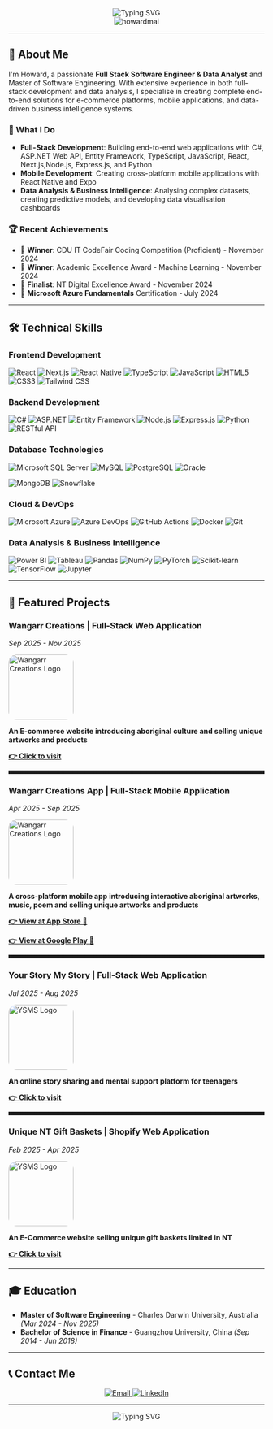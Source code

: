 <div align="center">
  <img src="https://readme-typing-svg.herokuapp.com?font=Fira+Code&pause=1000&color=1E3A8A&center=true&vCenter=true&width=435&lines=Howard+Mai;Full+Stack+Software+Engineer;Data+Analyst" alt="Typing SVG" />
</div>

<div align="center">
  <img src="https://komarev.com/ghpvc/?username=howardmai&label=Profile%20views&color=1e3a8a&style=flat" alt="howardmai" />
</div>

---

## 👋 About Me

I'm Howard, a passionate **Full Stack Software Engineer & Data Analyst** and Master of Software Engineering. With extensive experience in both full-stack development and data analysis, I specialise in creating complete end-to-end solutions for e-commerce platforms, mobile applications, and data-driven business intelligence systems.

### 🎯 What I Do

- **Full-Stack Development**: Building end-to-end web applications with C#, ASP.NET Web API, Entity Framework, TypeScript, JavaScript, React, Next.js,Node.js, Express.js, and Python
- **Mobile Development**: Creating cross-platform mobile applications with React Native and Expo
- **Data Analysis & Business Intelligence**: Analysing complex datasets, creating predictive models, and developing data visualisation dashboards

### 🏆 Recent Achievements

- 🥇 **Winner**: CDU IT CodeFair Coding Competition (Proficient) - November 2024
- 🥇 **Winner**: Academic Excellence Award - Machine Learning - November 2024
- 🏅 **Finalist**: NT Digital Excellence Award - November 2024
- 📜 **Microsoft Azure Fundamentals** Certification - July 2024

---

## 🛠️ Technical Skills

### Frontend Development

![React](https://img.shields.io/badge/React-20232A?style=for-the-badge&logo=react&logoColor=61DAFB)
![Next.js](https://img.shields.io/badge/Next.js-000000?style=for-the-badge&logo=nextdotjs&logoColor=white)
![React Native](https://img.shields.io/badge/React_Native-20232A?style=for-the-badge&logo=react&logoColor=61DAFB)
![TypeScript](https://img.shields.io/badge/TypeScript-007ACC?style=for-the-badge&logo=typescript&logoColor=white)
![JavaScript](https://img.shields.io/badge/JavaScript-F7DF1E?style=for-the-badge&logo=javascript&logoColor=black)
![HTML5](https://img.shields.io/badge/HTML5-E34F26?style=for-the-badge&logo=html5&logoColor=white)
![CSS3](https://img.shields.io/badge/CSS3-1572B6?style=for-the-badge&logo=css3&logoColor=white)
![Tailwind CSS](https://img.shields.io/badge/Tailwind_CSS-38B2AC?style=for-the-badge&logo=tailwind-css&logoColor=white)

### Backend Development

![C#](https://img.shields.io/badge/C%23-239120?style=for-the-badge&logo=c-sharp&logoColor=white)
![ASP.NET](https://img.shields.io/badge/ASP.NET-512BD4?style=for-the-badge&logo=dotnet&logoColor=white)
![Entity Framework](https://img.shields.io/badge/Entity_Framework-512BD4?style=for-the-badge&logo=dotnet&logoColor=white)
![Node.js](https://img.shields.io/badge/Node.js-43853D?style=for-the-badge&logo=node.js&logoColor=white)
![Express.js](https://img.shields.io/badge/Express.js-404D59?style=for-the-badge)
![Python](https://img.shields.io/badge/Python-3776AB?style=for-the-badge&logo=python&logoColor=white)
![RESTful API](https://img.shields.io/badge/RESTful_API-02569B?style=for-the-badge&logo=rest&logoColor=white)

### Database Technologies

![Microsoft SQL Server](https://img.shields.io/badge/Microsoft_SQL_Server-CC2927?style=for-the-badge&logo=microsoft-sql-server&logoColor=white)
![MySQL](https://img.shields.io/badge/MySQL-00000F?style=for-the-badge&logo=mysql&logoColor=white)
![PostgreSQL](https://img.shields.io/badge/PostgreSQL-316192?style=for-the-badge&logo=postgresql&logoColor=white)
![Oracle](https://img.shields.io/badge/Oracle-F80000?style=for-the-badge&logo=oracle&logoColor=white)

![MongoDB](https://img.shields.io/badge/MongoDB-4EA94B?style=for-the-badge&logo=mongodb&logoColor=white)
![Snowflake](https://img.shields.io/badge/Snowflake-29B5E8?style=for-the-badge&logo=snowflake&logoColor=white)

### Cloud & DevOps

![Microsoft Azure](https://img.shields.io/badge/Microsoft_Azure-0078D4?style=for-the-badge&logo=microsoft-azure&logoColor=white)
![Azure DevOps](https://img.shields.io/badge/Azure_DevOps-0078D7?style=for-the-badge&logo=azure-devops&logoColor=white)
![GitHub Actions](https://img.shields.io/badge/GitHub_Actions-2088FF?style=for-the-badge&logo=github-actions&logoColor=white)
![Docker](https://img.shields.io/badge/Docker-2496ED?style=for-the-badge&logo=docker&logoColor=white)
![Git](https://img.shields.io/badge/Git-F05032?style=for-the-badge&logo=git&logoColor=white)

### Data Analysis & Business Intelligence

![Power BI](https://img.shields.io/badge/Power_BI-F2C811?style=for-the-badge&logo=power-bi&logoColor=black)
![Tableau](https://img.shields.io/badge/Tableau-E97627?style=for-the-badge&logo=tableau&logoColor=white)
![Pandas](https://img.shields.io/badge/Pandas-150458?style=for-the-badge&logo=pandas&logoColor=white)
![NumPy](https://img.shields.io/badge/NumPy-013243?style=for-the-badge&logo=numpy&logoColor=white)
![PyTorch](https://img.shields.io/badge/PyTorch-EE4C2C?style=for-the-badge&logo=pytorch&logoColor=white)
![Scikit-learn](https://img.shields.io/badge/scikit_learn-F7931E?style=for-the-badge&logo=scikit-learn&logoColor=white)
![TensorFlow](https://img.shields.io/badge/TensorFlow-FF6F00?style=for-the-badge&logo=tensorflow&logoColor=white)
![Jupyter](https://img.shields.io/badge/Jupyter-F37626?style=for-the-badge&logo=jupyter&logoColor=white)

---

## 📌 Featured Projects

### Wangarr Creations | Full-Stack Web Application

*Sep 2025 - Nov 2025*

<img src="https://play-lh.googleusercontent.com/Zb3iL5mFPfAcNtHNpqce2pmDLUL20E6pij6-E07fZnpkFLRux6-nYVl6TDTXgkqLW7zwzSCuYPUhQkyPBk8B=w240-h480-rw" alt="Wangarr Creations Logo" style="width:128px;height:128px;border-radius:16px;">

**An E-commerce website introducing aboriginal culture and selling unique artworks and products**

<a href="https://wangarrcreations.com.au/" style="font-weight:bold;">👉 Click to visit</a>

<hr style="border-style: dashed">

### Wangarr Creations App | Full-Stack Mobile Application

*Apr 2025 - Sep 2025*

<img src="https://play-lh.googleusercontent.com/Zb3iL5mFPfAcNtHNpqce2pmDLUL20E6pij6-E07fZnpkFLRux6-nYVl6TDTXgkqLW7zwzSCuYPUhQkyPBk8B=w240-h480-rw" alt="Wangarr Creations Logo" style="width:128px;height:128px;border-radius:16px;">

**A cross-platform mobile app introducing interactive aboriginal artworks, music, poem and selling unique artworks and products**

<a href="https://apps.apple.com/us/app/wangarr-creations/id6749220662" alt="Wangarr Creations Logo" style="font-weight:bold;">👉 View at App Store 🍎</a>

<a href="https://play.google.com/store/apps/details?id=com.trueblue.wangarr_creations1&hl=en" style="font-weight:bold;">👉 View at Google Play 🤖</a>

<hr style="border-style: dashed">

### Your Story My Story | Full-Stack Web Application

*Jul 2025 - Aug 2025*

<img src="https://yourstorymystory.org.au/assets/favicon-1FxkkmHO.svg" alt="YSMS Logo" style="width:128px;height:128px;border-radius:16px;">

**An online story sharing and mental support platform for teenagers**

<a href="https://yourstorymystory.org.au/" style="font-weight:bold;">👉 Click to visit</a>

<hr style="border-style: dashed">

### Unique NT Gift Baskets | Shopify Web Application

*Feb 2025 - Apr 2025*

<img src="https://scontent.fadl7-1.fna.fbcdn.net/v/t39.30808-1/495160301_122093778674873162_7091779482352936453_n.jpg?stp=c140.0.1768.1768a_dst-jpg_s480x480_tt6&_nc_cat=104&ccb=1-7&_nc_sid=2d3e12&_nc_ohc=o0Ki4I_7S4kQ7kNvwFEQZzT&_nc_oc=Adk1f-g6zX7K7iMoxArpldU6EFcZQ6D_54MLX0frFdAhj_WQSjLtkfGyXALjRSHtxrI&_nc_zt=24&_nc_ht=scontent.fadl7-1.fna&_nc_gid=BOhJ9z-8vP7g8-i5vNtiLw&oh=00_AferInok7_Fqht8kKwZGQcbQCwz--p9_Nfrb4uqW3wgM8Q&oe=69053C93" alt="YSMS Logo" style="width:128px;height:128px;border-radius:16px;">

**An E-Commerce website selling unique gift baskets limited in NT**

<a href="https://uniquentgiftbaskets.com.au/" style="font-weight:bold;">👉 Click to visit</a>

---

## 🎓 Education

- **Master of Software Engineering** - Charles Darwin University, Australia *(Mar 2024 - Nov 2025)*
- **Bachelor of Science in Finance** - Guangzhou University, China *(Sep 2014 - Jun 2018)*

---

## 📞 Contact Me

<div align="center">
  <a href="mailto:sde.howard.mai@gmail.com">
    <img src="https://img.shields.io/badge/Email-D14836?style=for-the-badge&logo=gmail&logoColor=white" alt="Email" />
  </a>
  <a href="https://linkedin.com/in/howard-mai-61808625a/">
    <img src="https://img.shields.io/badge/LinkedIn-0077B5?style=for-the-badge&logo=linkedin&logoColor=white" alt="LinkedIn" />
  </a>
</div>

---

<div align="center">
  <img src="https://readme-typing-svg.herokuapp.com?font=Fira+Code&pause=1000&color=1E3A8A&center=true&vCenter=true&width=435&lines=Let's+build+something+amazing!;" alt="Typing SVG" />
</div>
